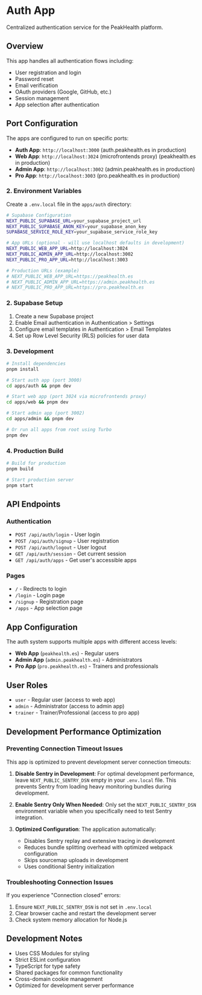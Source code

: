 # Auth App

Centralized authentication service for the PeakHealth platform.

## Overview

This app handles all authentication flows including:

- User registration and login
- Password reset
- Email verification
- OAuth providers (Google, GitHub, etc.)
- Session management
- App selection after authentication

## Port Configuration

The apps are configured to run on specific ports:

- **Auth App**: `http://localhost:3000` (auth.peakhealth.es in production)
- **Web App**: `http://localhost:3024` (microfrontends proxy) (peakhealth.es in production)
- **Admin App**: `http://localhost:3002` (admin.peakhealth.es in production)
- **Pro App**: `http://localhost:3003` (pro.peakhealth.es in production)

### 2. Environment Variables

Create a `.env.local` file in the `apps/auth` directory:

```bash
# Supabase Configuration
NEXT_PUBLIC_SUPABASE_URL=your_supabase_project_url
NEXT_PUBLIC_SUPABASE_ANON_KEY=your_supabase_anon_key
SUPABASE_SERVICE_ROLE_KEY=your_supabase_service_role_key

# App URLs (optional - will use localhost defaults in development)
NEXT_PUBLIC_WEB_APP_URL=http://localhost:3024
NEXT_PUBLIC_ADMIN_APP_URL=http://localhost:3002
NEXT_PUBLIC_PRO_APP_URL=http://localhost:3003

# Production URLs (example)
# NEXT_PUBLIC_WEB_APP_URL=https://peakhealth.es
# NEXT_PUBLIC_ADMIN_APP_URL=https://admin.peakhealth.es
# NEXT_PUBLIC_PRO_APP_URL=https://pro.peakhealth.es
```

### 2. Supabase Setup

1. Create a new Supabase project
2. Enable Email authentication in Authentication > Settings
3. Configure email templates in Authentication > Email Templates
4. Set up Row Level Security (RLS) policies for user data

### 3. Development

```bash
# Install dependencies
pnpm install

# Start auth app (port 3000)
cd apps/auth && pnpm dev

# Start web app (port 3024 via microfrontends proxy)
cd apps/web && pnpm dev

# Start admin app (port 3002)
cd apps/admin && pnpm dev

# Or run all apps from root using Turbo
pnpm dev
```

### 4. Production Build

```bash
# Build for production
pnpm build

# Start production server
pnpm start
```

## API Endpoints

### Authentication

- `POST /api/auth/login` - User login
- `POST /api/auth/signup` - User registration
- `POST /api/auth/logout` - User logout
- `GET /api/auth/session` - Get current session
- `GET /api/auth/apps` - Get user's accessible apps

### Pages

- `/` - Redirects to login
- `/login` - Login page
- `/signup` - Registration page
- `/apps` - App selection page

## App Configuration

The auth system supports multiple apps with different access levels:

- **Web App** (`peakhealth.es`) - Regular users
- **Admin App** (`admin.peakhealth.es`) - Administrators
- **Pro App** (`pro.peakhealth.es`) - Trainers and professionals

## User Roles

- `user` - Regular user (access to web app)
- `admin` - Administrator (access to admin app)
- `trainer` - Trainer/Professional (access to pro app)

## Development Performance Optimization

### Preventing Connection Timeout Issues

This app is optimized to prevent development server connection timeouts:

1. **Disable Sentry in Development**: For optimal development performance, leave `NEXT_PUBLIC_SENTRY_DSN` empty in your `.env.local` file. This prevents Sentry from loading heavy monitoring bundles during development.

2. **Enable Sentry Only When Needed**: Only set the `NEXT_PUBLIC_SENTRY_DSN` environment variable when you specifically need to test Sentry integration.

3. **Optimized Configuration**: The application automatically:
   - Disables Sentry replay and extensive tracing in development
   - Reduces bundle splitting overhead with optimized webpack configuration
   - Skips sourcemap uploads in development
   - Uses conditional Sentry initialization

### Troubleshooting Connection Issues

If you experience "Connection closed" errors:

1. Ensure `NEXT_PUBLIC_SENTRY_DSN` is not set in `.env.local`
2. Clear browser cache and restart the development server
3. Check system memory allocation for Node.js

## Development Notes

- Uses CSS Modules for styling
- Strict ESLint configuration
- TypeScript for type safety
- Shared packages for common functionality
- Cross-domain cookie management
- Optimized for development server performance
